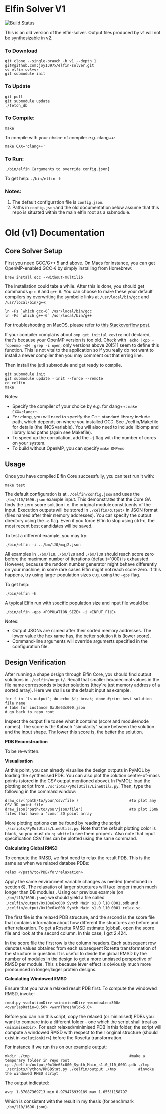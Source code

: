 # Elfin Solver V1
[![Build Status](https://travis-ci.com/joy13975/elfin-solver.svg?branch=v1)](https://travis-ci.com/joy13975/elfin-solver)

This is an old version of the elfin-solver.
Output files produced by v1 will not be synthesizable in v2.

### To Download
```
git clone --single-branch -b v1 --depth 1 git@github.com:joy13975/elfin-solver.git
cd elfin-solver
git submodule init
```

### To Update
```
git pull
git submodule update
./fetch_db
```

### To Compile:
```make```

To compile with your choice of compiler e.g. clang++:

```make CXX='clang++'```

### To Run:
```./bin/elfin [arguments to override config.json]```


To get help:
```./bin/elfin -h```

### Notes:
1. The default configuration file is ```config.json```.
2. Paths in ```config.json``` and the old documentation below assume that this repo is situated within the main elfin root as a submodule.

# Old (v1) Documentation
## Core Solver Setup
First you need GCC/G++ 5 and above. On Macs for instance, you can get OpenMP-enabled GCC-6 by simply installing from Homebrew:

```
brew install gcc --without-multilib
```

The installation could take a while. After this is done, you should get commands ```gcc-6``` and ```g++-6```. You can choose to make these your default compilers by overwriting the symbolic links at ```/usr/local/bin/gcc``` and ```/usr/local/bin/g++```:
```
ln -Fs `which gcc-6` /usr/local/bin/gcc
ln -Fs `which g++-6` /usr/local/bin/g++
```

For troubleshooting on MacOS, please refer to [this Stackoverflow post](https://stackoverflow.com/questions/35134681/installing-openmp-on-mac-os-x-10-11). 

If your compiler complains about ```omp_get_initial_device``` not declared, that's because your OpenMP version is too old. Check with ``` echo |cpp -fopenmp -dM |grep -i open```; only versions above 201511 seem to define this function. This is not vital to the application so if you really do not want to install a newer compiler then you may comment out that erring line.

Then install the jutil submodule and get ready to compile.

```
git submodule init
git submodule update --init --force --remote            
cd celfin                                                   
make
```

Notes:
 - Specify the compiler of your choice by e.g. for clang++: ```make CXX=clang++```.
 - For clang, you will need to specify the C++ standard library include path, which depends on where you installed GCC. See ./celfin/Makefile for details (the INCS variable). You will also need to include libiomp and library load paths (again see Makefile).
 - To speed up the compilation, add the ```-j``` flag with the number of cores on your system.
 - To build without OpenMP, you can specify ```make OMP=no```

## Usage
Once you have compiled Elfin Core successfully, you can test run it with:
```
make test                                   
```

The default configuration is at ```./celfin/config.json``` and uses the ```./bm/l10/1696.json``` example input. This demonstrates that the Core GA finds the zero score solution i.e. the original module constituents of the input. Execution outputs will be stored in ```./celfin/output/``` in JSON format (files named after their memory addresses). You can specify the output directory using the ```-o``` flag. Even if you force Elfin to stop using ctrl-c, the most recent best candidates will be saved.

To test a different example, you may try:

```
./bin/elfin -i ../bm/l20/mqj2.json
```

All examples in ```./bm/l10```, ```./bm/l20``` and ```./bm/l30``` should reach score zero before the maximum number of iterations (default=1000) is exhausted. However, because the random number generator might behave differently on your machine, in some rare cases Elfin might not reach score zero. If this happens, try using larger population sizes e.g. using the ```-gps``` flag.

To get help:
```
./bin/elfin -h
```

A typical Elfin run with specific population size and input file would be:
```
./bin/elfin -gps <POPULATION_SIZE> -i <INPUT_FILE>
```

Notes:
 - Output JSONs are named after their sorted memory addresses. The lower value the hex name has, the better solution it is (lower score).
 - Command-line arguments will override arguments specified in the configuration file.


## Design Verification
After running a shape design through Elfin Core, you should find output solutions in ```./celfin/output/```. Recall that smaller hexadecimal values in the file name corresponds to better solutions (they're just memory address of a sorted array). Here we shall use the default input as example.

```
for f in `ls output`; do echo $f; break; done #print best solution file name
# take for instance 0x10e63c000.json
# go back to repo root       
```
Inspect the output file to see what it contains (score and module/node names). The score is the Kabsch "simularity" score between the solution and the input shape. The lower this score is, the better the solution.

**PDB Reconstruction**

To be re-written.

**Visualisation**

At this point, you can already visualise the design outputs in PyMOL by loading the synthesised PDB. You can also plot the solution centre-of-mass points (stored in the CSV output mentioned above). In PyMOL: load the plotting script from ```./scripts/PyMolUtils/LineUtils.py```. Then, type the following in the command window:
```
draw_csv('path/to/your/csv/file')                       #to plot any CSV 3D point file
draw_json('path/to/your/json/file')                     #to plot JSON files that have a 'coms' 3D point array
```

More plotting options can be found by reading the script ```./scripts/PyMolUtils/LineUtils.py```. Note that the default plotting color is black, so you must do ```bg white``` to see them properly. Also note that input specification CSV files can be plotted using the same command.

**Calculating Global RMSD**

To compute the RMSD, we first need to relax the result PDB. This is the same as when we relaxed databse PDBs:

```
relax </path/to/PDB/for/relaxation>
```

Apply the same environment variable changes as needed (mentioned in section 6).
The relaxation of larger structures will take longer (much much longer than DB modules). Using our previous example (on ```./bm/l10/1696.json```) we should yield a file called ```./celfin/output/0x10e63c000_Synth_Main_s1.0_l10_0001.pdb``` and ```./celfin/output/0x10e63c000_Synth_Main_s1.0_l10_0001_relax.sc```. 

The first file is the relaxed PDB structure, and the second is the score file that contains information about how different the structures are before and after relaxation. To get a Rosetta RMSD estimate (global), open the score file and look at the second column. In this case, I got 2.424.

In the score file the first row is the column headers. Each subsequent row denotes values obtained from each subsequent Rosetta transformation of the structure in question. It is useful to divide the global RMSD by the number of modules in the design to get a more unbiased perspective of RMSD per module. This is because lever effect is obviously much more pronounced in longer/larger protein designs.

**Calculating Windowed RMSD**

Ensure that you have a relaxed result PDB first. To compute the windowed RMSD, invoke:
```
rmsd.py <solutionDir> <minimisedDir> <windowLen=300> <overlapRatio=0.50> <warnThreshold=5.0>
```

Before you can run this script, copy the relaxed (or minimised) PDBs you want to compare into a different folder - one which the script shall treat as ```<minimisedDir>```. For each relaxed/minimised PDB in this folder, the script will compute a windowed RMSD with respect to their original structure (should exist in ```<solutionDir>```) before the Rosetta transformation.

For instance if we run this on our example output:
```
mkdir ./tmp                                             #make a temporary folder in repo root
cp ./celfin/output/0x10e63c000_Synth_Main_s1.0_l10_0001.pdb ./tmp 
./scripts/Python/RMSDStat.py ./celfin/output ./tmp          #invoke the windowed RMSD script
```

The output indicated:
```
avg: 1.37087369713 min 0.979476939189 max 1.65581158797
```

Which is consistent with the result in my thesis (for benchmark ```./bm/l10/1696.json```).
